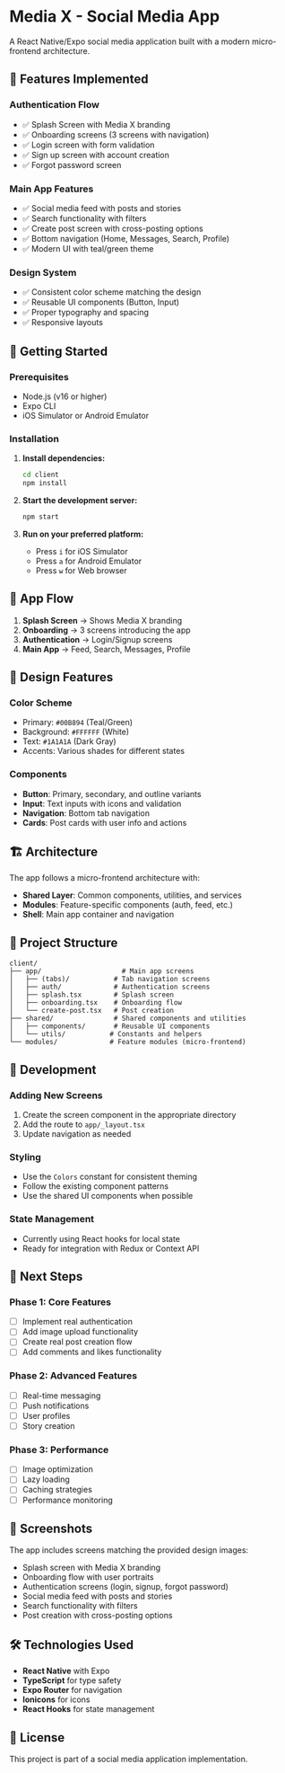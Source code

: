 # Media X - Social Media App

A React Native/Expo social media application built with a modern micro-frontend architecture.

## 🎯 Features Implemented

### **Authentication Flow**
- ✅ Splash Screen with Media X branding
- ✅ Onboarding screens (3 screens with navigation)
- ✅ Login screen with form validation
- ✅ Sign up screen with account creation
- ✅ Forgot password screen

### **Main App Features**
- ✅ Social media feed with posts and stories
- ✅ Search functionality with filters
- ✅ Create post screen with cross-posting options
- ✅ Bottom navigation (Home, Messages, Search, Profile)
- ✅ Modern UI with teal/green theme

### **Design System**
- ✅ Consistent color scheme matching the design
- ✅ Reusable UI components (Button, Input)
- ✅ Proper typography and spacing
- ✅ Responsive layouts

## 🚀 Getting Started

### Prerequisites
- Node.js (v16 or higher)
- Expo CLI
- iOS Simulator or Android Emulator

### Installation

1. **Install dependencies:**
   ```bash
   cd client
   npm install
   ```

2. **Start the development server:**
   ```bash
   npm start
   ```

3. **Run on your preferred platform:**
   - Press `i` for iOS Simulator
   - Press `a` for Android Emulator
   - Press `w` for Web browser

## 📱 App Flow

1. **Splash Screen** → Shows Media X branding
2. **Onboarding** → 3 screens introducing the app
3. **Authentication** → Login/Signup screens
4. **Main App** → Feed, Search, Messages, Profile

## 🎨 Design Features

### **Color Scheme**
- Primary: `#00B894` (Teal/Green)
- Background: `#FFFFFF` (White)
- Text: `#1A1A1A` (Dark Gray)
- Accents: Various shades for different states

### **Components**
- **Button**: Primary, secondary, and outline variants
- **Input**: Text inputs with icons and validation
- **Navigation**: Bottom tab navigation
- **Cards**: Post cards with user info and actions

## 🏗️ Architecture

The app follows a micro-frontend architecture with:

- **Shared Layer**: Common components, utilities, and services
- **Modules**: Feature-specific components (auth, feed, etc.)
- **Shell**: Main app container and navigation

## 📁 Project Structure

```
client/
├── app/                    # Main app screens
│   ├── (tabs)/           # Tab navigation screens
│   ├── auth/             # Authentication screens
│   ├── splash.tsx        # Splash screen
│   ├── onboarding.tsx    # Onboarding flow
│   └── create-post.tsx   # Post creation
├── shared/               # Shared components and utilities
│   ├── components/       # Reusable UI components
│   └── utils/           # Constants and helpers
└── modules/             # Feature modules (micro-frontend)
```

## 🔧 Development

### **Adding New Screens**
1. Create the screen component in the appropriate directory
2. Add the route to `app/_layout.tsx`
3. Update navigation as needed

### **Styling**
- Use the `Colors` constant for consistent theming
- Follow the existing component patterns
- Use the shared UI components when possible

### **State Management**
- Currently using React hooks for local state
- Ready for integration with Redux or Context API

## 🚀 Next Steps

### **Phase 1: Core Features**
- [ ] Implement real authentication
- [ ] Add image upload functionality
- [ ] Create real post creation flow
- [ ] Add comments and likes functionality

### **Phase 2: Advanced Features**
- [ ] Real-time messaging
- [ ] Push notifications
- [ ] User profiles
- [ ] Story creation

### **Phase 3: Performance**
- [ ] Image optimization
- [ ] Lazy loading
- [ ] Caching strategies
- [ ] Performance monitoring

## 📱 Screenshots

The app includes screens matching the provided design images:
- Splash screen with Media X branding
- Onboarding flow with user portraits
- Authentication screens (login, signup, forgot password)
- Social media feed with posts and stories
- Search functionality with filters
- Post creation with cross-posting options

## 🛠️ Technologies Used

- **React Native** with Expo
- **TypeScript** for type safety
- **Expo Router** for navigation
- **Ionicons** for icons
- **React Hooks** for state management

## 📄 License

This project is part of a social media application implementation.
